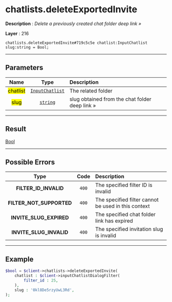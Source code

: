 # chatlists.deleteExportedInvite

**Description** : *Delete a previously created chat folder deep link &raquo;*

**Layer** : 216

```tl
chatlists.deleteExportedInvite#719c5c5e chatlist:InputChatlist slug:string = Bool;
```

---

## Parameters

| Name | Type | Description |
| :---: | :---: | :--- |
| <mark>chatlist</mark> | [`InputChatlist`](type/InputChatlist) | The related folder |
| <mark>slug</mark> | [`string`](type/string) | slug obtained from the chat folder deep link » |

---

## Result

[Bool](type/Bool)

---

## Possible Errors

| Type | Code | Description |
| :---: | :---: | :--- |
| **FILTER_ID_INVALID** | `400` | The specified filter ID is invalid |
| **FILTER_NOT_SUPPORTED** | `400` | The specified filter cannot be used in this context |
| **INVITE_SLUG_EXPIRED** | `400` | The specified chat folder link has expired |
| **INVITE_SLUG_INVALID** | `400` | The specified invitation slug is invalid |

---

## Example

```php
$bool = $client->chatlists->deleteExportedInvite(
	chatlist : $client->inputChatlistDialogFilter(
		filter_id : 25,
	),
	slug : '0kl8De5rzyUwL3Rd',
);
```